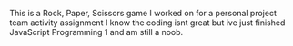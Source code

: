This is a Rock, Paper, Scissors game I worked on for a personal project team activity assignment
I know the coding isnt great but ive just finished JavaScript Programming 1 and am still a noob.
